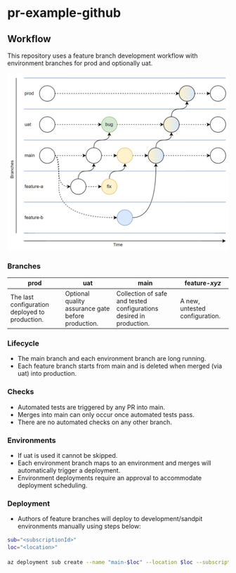 # pr-example-github

## Workflow

This repository uses a feature branch development workflow with environment branches for prod and optionally uat.

![Workflow diagram](doc/workflow.png)

### Branches

**prod** | **uat** | **main** | **feature-*xyz***
---- | ---- | ---- | ---- 
The last configuration deployed to production. | Optional quality assurance gate before production. | Collection of safe and tested configurations desired in production. | A new, untested configuration.

### Lifecycle
- The main branch and each environment branch are long running.
- Each feature branch starts from main and is deleted when merged (via uat) into production.

### Checks
- Automated tests are triggered by any PR into main.
- Merges into main can only occur once automated tests pass.
- There are no automated checks on any other branch.

### Environments
- If uat is used it cannot be skipped.
- Each environment branch maps to an environment and merges will automatically trigger a deployment.
- Environment deployments require an approval to accommodate deployment scheduling.

### Deployment

- Authors of feature branches will deploy to development/sandpit environments manually using steps below:

``` bash
sub="<subscriptionId>"
loc="<location>"

az deployment sub create --name "main-$loc" --location $loc --subscription $sub --template-file ./src/main.bicep
``` 